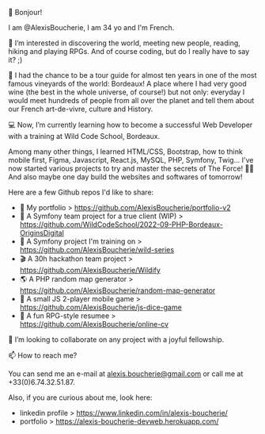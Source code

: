 👋 Bonjour!

I am @AlexisBoucherie, I am 34 yo and I'm French.

👀 I’m interested in discovering the world, meeting new people, reading, hiking and playing RPGs. And of course coding, but do I really have to say it? ;)

:wine_glass: I had the chance to be a tour guide for almost ten years in one of the most famous vineyards of the world: Bordeaux! A place where I had very good wine (the best in the whole universe, of course!) but not only: everyday I would meet hundreds of people from all over the planet and tell them about our French art-de-vivre, culture and History.

💻 Now, I’m currently learning how to become a successful Web Developer with a training at Wild Code School, Bordeaux.

Among many other things, I learned HTML/CSS, Bootstrap, how to think mobile first, Figma, Javascript, React.js, MySQL, PHP, Symfony, Twig... I've now started various projects to try and master the secrets of The Force! 🧙‍♂️ And also maybe one day build the websites and softwares of tomorrow!

Here are a few Github repos I'd like to share:
- :open_file_folder: My portfolio > https://github.com/AlexisBoucherie/portfolio-v2
- :basketball: A Symfony team project for a true client (WIP) > https://github.com/WildCodeSchool/2022-09-PHP-Bordeaux-OriginsDigital
- :movie_camera: A Symfony project I'm training on > https://github.com/AlexisBoucherie/wild-series
- :clapper: A 30h hackathon team project > https://github.com/AlexisBoucherie/Wildify
- :earth_americas: A PHP random map generator > https://github.com/AlexisBoucherie/random-map-generator
- :game_die: A small JS 2-player mobile game > https://github.com/AlexisBoucherie/js-dice-game
- :european_castle: A fun RPG-style resumee > https://github.com/AlexisBoucherie/online-cv


:rocket: I’m looking to collaborate on any project with a joyful fellowship.

📫 How to reach me?

You can send me an e-mail at alexis.boucherie@gmail.com or call me at +33(0)6.74.32.51.87.

Also, if you are curious about me, look here: 
- linkedin profile > https://www.linkedin.com/in/alexis-boucherie/
- portfolio > https://alexis-boucherie-devweb.herokuapp.com/

